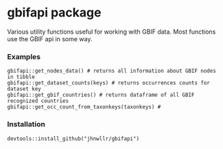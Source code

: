 # gbifapi package

Various utility functions useful for working with GBIF data. 
Most functions use the GBIF api in some way. 

### Examples 

```
gbifapi::get_nodes_data() # returns all information about GBIF nodes in tibble
gbifapi::get_dataset_counts(keys) # returns occurrences counts for dataset key
gbifapi::get_gbif_countries() # returns dataframe of all GBIF recognized countries
gbifapi::get_occ_count_from_taxonkeys(taxonkeys) # 
```

### Installation

```
devtools::install_github("jhnwllr/gbifapi")
```

